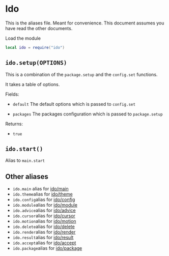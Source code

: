 # Ido
This is the aliases file. Meant for convenience. This document assumes you have read the other documents.

Load the module
```lua
local ido = require("ido")
```

## `ido.setup(OPTIONS)`
This is a combination of the `package.setup` and the `config.set` functions.

It takes a table of options.

Fields:
- `default` The default options which is passed to `config.set`

- `packages` The packages configuration which is passed to `package.setup`

Returns:
- `true`

## `ido.start()`
Alias to `main.start`

## Other aliases
- `ido.main` alias for [ido/main](main.md)
- `ido.theme`alias for [ido/theme](theme.md)
- `ido.config`alias for [ido/config](config.md)
- `ido.module`alias for [ido/module](module.md)
- `ido.advice`alias for [ido/advice](advice.md)
- `ido.cursor`alias for [ido/cursor](cursor.md)
- `ido.motion`alias for [ido/motion](motion.md)
- `ido.delete`alias for [ido/delete](delete.md)
- `ido.render`alias for [ido/render](render.md)
- `ido.result`alias for [ido/result](result.md)
- `ido.accept`alias for [ido/accept](accept.md)
- `ido.package`alias for [ido/package](package.md)

